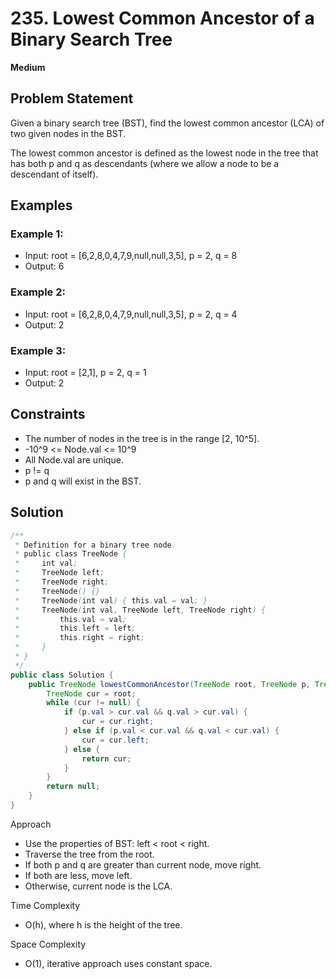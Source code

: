 # 235. Lowest Common Ancestor of a Binary Search Tree
**Medium**

## Problem Statement
Given a binary search tree (BST), find the lowest common ancestor (LCA) of two given nodes in the BST.

The lowest common ancestor is defined as the lowest node in the tree that has both p and q as descendants (where we allow a node to be a descendant of itself).

## Examples
### Example 1:
- Input: root = [6,2,8,0,4,7,9,null,null,3,5], p = 2, q = 8
- Output: 6

### Example 2:
- Input: root = [6,2,8,0,4,7,9,null,null,3,5], p = 2, q = 4
- Output: 2

### Example 3:
- Input: root = [2,1], p = 2, q = 1
- Output: 2

## Constraints
- The number of nodes in the tree is in the range [2, 10^5].
- -10^9 <= Node.val <= 10^9
- All Node.val are unique.
- p != q
- p and q will exist in the BST.

## Solution
```java
/**
 * Definition for a binary tree node.
 * public class TreeNode {
 *     int val;
 *     TreeNode left;
 *     TreeNode right;
 *     TreeNode() {}
 *     TreeNode(int val) { this.val = val; }
 *     TreeNode(int val, TreeNode left, TreeNode right) {
 *         this.val = val;
 *         this.left = left;
 *         this.right = right;
 *     }
 * }
 */
public class Solution {
    public TreeNode lowestCommonAncestor(TreeNode root, TreeNode p, TreeNode q) {
        TreeNode cur = root;
        while (cur != null) {
            if (p.val > cur.val && q.val > cur.val) {
                cur = cur.right;
            } else if (p.val < cur.val && q.val < cur.val) {
                cur = cur.left;
            } else {
                return cur;
            }
        }
        return null;
    }
}
```

Approach
- Use the properties of BST: left < root < right.
- Traverse the tree from the root.
- If both p and q are greater than current node, move right.
- If both are less, move left.
- Otherwise, current node is the LCA.

Time Complexity
- O(h), where h is the height of the tree.

Space Complexity
- O(1), iterative approach uses constant space.
